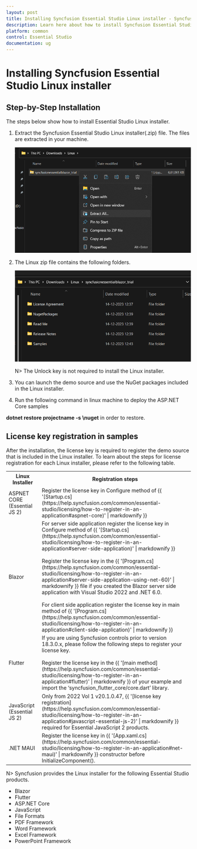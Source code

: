 ```yaml
---
layout: post
title: Installing Syncfusion Essential Studio Linux installer - Syncfusion
description: Learn here about how to install Syncfusion Essential Studio Linux installer after downloading from our Syncfusion website.
platform: common
control: Essential Studio
documentation: ug
---
```


# Installing Syncfusion Essential Studio Linux installer

## Step-by-Step Installation

The steps below show how to install Essential Studio Linux installer.

1. Extract the Syncfusion Essential Studio Linux installer(.zip) file. The files are extracted in your machine.

   ![Welcome wizard](images/Linux_Installer1.png)
   

2. The Linux zip file contains the following folders.

   ![License Agreement](images/Linux_Installer2.png)   
   
   N> The Unlock key is not required to install the Linux installer.


4. You can launch the demo source and use the NuGet packages included in the Linux installer.


5. Run the following command in linux machine to deploy the ASP.NET Core samples
 
  **dotnet restore projectname -s \nuget** in order to restore.

## License key registration in samples

After the installation, the license key is required to register the demo source that is included in the Linux installer. To learn about the steps for license registration for each Linux installer, please refer to the following table.

<table>
<tr>
<th>Linux Installer</th>
<th>Registration steps</th>
</tr>
<tr>
<td>ASPNET CORE (Essential JS 2)</td>
<td>Register the license key in Configure method of {{ '[Startup.cs](https://help.syncfusion.com/common/essential-studio/licensing/how-to-register-in-an-application#aspnet-core)' | markdownify }}</td>
</tr>
<tr>
<td>Blazor</td>
<td>For server side application register the license key in Configure method of {{ '[Startup.cs](https://help.syncfusion.com/common/essential-studio/licensing/how-to-register-in-an-application#server-side-application)' | markdownify }}<br /><br />Register the license key in the {{ '[Program.cs](https://help.syncfusion.com/common/essential-studio/licensing/how-to-register-in-an-application#server-side-application-using-net-60)' | markdownify }} file if you created the Blazor server side application with Visual Studio 2022 and .NET 6.0.<br /><br />For client side application register the license key in main method of {{ '[Program.cs](https://help.syncfusion.com/common/essential-studio/licensing/how-to-register-in-an-application#client-side-application)' | markdownify }}</td>
</tr>
<tr>
<td>Flutter</td>
<td>If you are using Syncfusion controls prior to version 18.3.0.x, please follow the following steps to register your license key.<br /><br />Register the license key in the {{ '[main method](https://help.syncfusion.com/common/essential-studio/licensing/how-to-register-in-an-application#flutter)' | markdownify }} of your example and import the ‘syncfusion_flutter_core/core.dart’ library.</td>
</tr>
<tr>
<td>JavaScript (Essential JS 2)</td>
<td>Only from 2022 Vol 1 v20.1.0.47, {{ '[license key registration](https://help.syncfusion.com/common/essential-studio/licensing/how-to-register-in-an-application#javascript-essential-js-2)' | markdownify }} required for Essential JavaScript 2 products.</td>
</tr>
<tr>
<td>.NET MAUI</td>
<td>Register the license key in {{ '[App.xaml.cs](https://help.syncfusion.com/common/essential-studio/licensing/how-to-register-in-an-application#net-maui)' | markdownify }} constructor before InitializeComponent().</td>
</tr>
</table>

N> Syncfusion provides the Linux installer for the following Essential Studio products.
<br>
* Blazor
* Flutter
* ASP.NET Core
* JavaScript
* File Formats
* PDF Framework
* Word Framework
* Excel Framework
* PowerPoint Framework